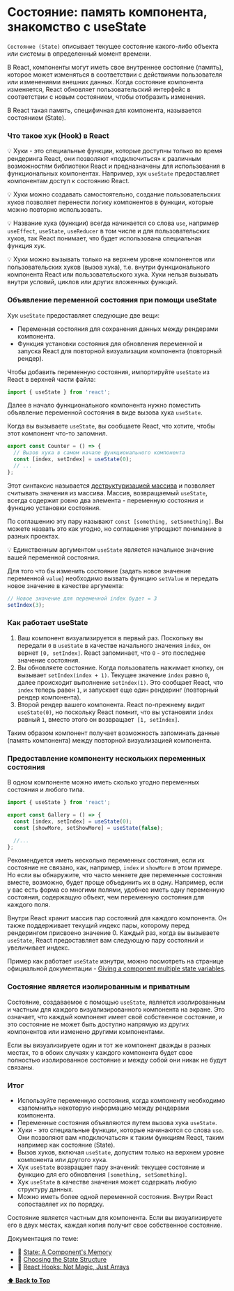 # Состояние: память компонента, знакомство с useState

`Состояние (State)` описывает текущее состояние какого-либо объекта или системы в определенный момент времени.

В React, компоненты могут иметь свое внутреннее состояние (память), которое может изменяться в соответствии с действиями пользователя или изменениями внешних данных. Когда состояние компонента изменяется, React обновляет пользовательский интерфейс в соответствии с новым состоянием, чтобы отобразить изменения.

В React такая память, специфичная для компонента, называется состоянием (State).

### Что такое хук (Hook) в React

💡 Хуки - это специальные функции, которые доступны только во время рендеринга React, они позволяют «подключиться» к различным возможностям библиотеки React и предназначены для использования в функциональных компонентах. Например, хук `useState` предоставляет компонентам доступ к состоянию React.

💡 Хуки можно создавать самостоятельно, создание пользовательских хуков позволяет перенести логику компонентов в функции, которые можно повторно использовать.

💡 Название хука (функции) всегда начинается со слова `use`, например `useEffect`, `useState`, `useReducer` в том числе и для пользовательских хуков, так React понимает, что будет использована специальная функция хук.

💡 Хуки можно вызывать только на верхнем уровне компонентов или пользовательских хуков (вызов хука), т.е. внутри функционального компонента React или пользовательского хука. Хуки нельзя вызывать внутри условий, циклов или других вложенных функций.

### Объявление переменной состояния при помощи useState

Хук `useState` предоставляет следующие две вещи:

- Переменная состояния для сохранения данных между рендерами компонента.
- Функция установки состояния для обновления переменной и запуска React для повторной визуализации компонента (повторный рендер).

Чтобы добавить переменную состояния, импортируйте `useState` из React в верхней части файла:

```jsx
import { useState } from 'react';
```

Далее в начало функционального компонента нужно поместить объявление переменной состояния в виде вызова хука `useState`.

Когда вы вызываете `useState`, вы сообщаете React, что хотите, чтобы этот компонент что-то запомнил.

```jsx
export const Counter = () => {
  // Вызов хука в самом начале функционального компонента
  const [index, setIndex] = useState(0);
  // ...
};
```

Этот синтаксис называется [деструктуризацией массива](https://javascript.info/destructuring-assignment) и позволяет считывать значения из массива. Массив, возвращаемый `useState`, всегда содержит ровно два элемента - переменную состояния и функцию установки состояния.

По соглашению эту пару называют `const [something, setSomething]`. Вы можете назвать это как угодно, но соглашения упрощают понимание в разных проектах.

💡 Единственным аргументом `useState` является начальное значение вашей переменной состояния.

Для того что бы изменить состояние (задать новое значение переменной `value`) необходимо вызвать функцию `setValue` и передать новое значение в качестве аргумента:

```jsx
// Новое значение для переменной index будет = 3
setIndex(3);
```

### Как работает useState

1. Ваш компонент визуализируется в первый раз. Поскольку вы передали `0` в `useState` в качестве начального значения `index`, он вернет `[0, setIndex]`. React запоминает, что `0` - это последнее значение состояния.
2. Вы обновляете состояние. Когда пользователь нажимает кнопку, он вызывает `setIndex(index + 1)`. Текущее значение `index` равно `0`, далее происходит выполнение `setIndex(1)`. Это сообщает React, что `index` теперь равен `1`, и запускает еще один рендеринг (повторный рендер компонента).
3. Второй рендер вашего компонента. React по-прежнему видит `useState(0)`, но поскольку React помнит, что вы установили `index` равный `1`, вместо этого он возвращает` [1, setIndex]`.

Таким образом компонент получает возможность запоминать данные (память компонента) между повторной визуализацией компонента.

### Предоставление компоненту нескольких переменных состояния

В одном компоненте можно иметь сколько угодно переменных состояния и любого типа.

```jsx
import { useState } from 'react';

export const Gallery = () => {
  const [index, setIndex] = useState(0);
  const [showMore, setShowMore] = useState(false);

  //...
};
```

Рекомендуется иметь несколько переменных состояния, если их состояние не связано, как, например, `index` и `showMore` в этом примере. Но если вы обнаружите, что часто меняете две переменные состояния вместе, возможно, будет проще объединить их в одну. Например, если у вас есть форма со многими полями, удобнее иметь одну переменную состояния, содержащую объект, чем переменную состояния для каждого поля.

Внутри React хранит массив пар состояний для каждого компонента. Он также поддерживает текущий индекс пары, которому перед рендерингом присвоено значение 0. Каждый раз, когда вы вызываете `useState`, React предоставляет вам следующую пару состояний и увеличивает индекс.

Пример как работает `useState` изнутри, можно посмотреть на странице официальной документации - [Giving a component multiple state variables](https://react.dev/learn/state-a-components-memory#giving-a-component-multiple-state-variables).

### Состояние является изолированным и приватным

Состояние, создаваемое с помощью `useState`, является изолированным и частным для каждого визуализированного компонента на экране. Это означает, что каждый компонент имеет своё собственное состояние, и это состояние не может быть доступно напрямую из других компонентов или изменено другими компонентами.

Если вы визуализируете один и тот же компонент дважды в разных местах, то в обоих случаях у каждого компонента будет свое полностью изолированное состояние и между собой они никак не будут связаны.

### Итог

- Используйте переменную состояния, когда компоненту необходимо «запомнить» некоторую информацию между рендерами компонента.
- Переменные состояния объявляются путем вызова хука `useState`.
- Хуки - это специальные функции, которые начинаются со слова `use`. Они позволяют вам «подключаться» к таким функциям React, таким например как состояние (State).
- Вызов хуков, включая `useState`, допустим только на верхнем уровне компонента или другого хука.
- Хук `useState` возвращает пару значений: текущее состояние и функцию для его обновления `[something, setSomething]`.
- Хук `useState` в качестве значения может содержать любую структуру данных.
- Можно иметь более одной переменной состояния. Внутри React сопоставляет их по порядку.

Состояние является частным для компонента. Если вы визуализируете его в двух местах, каждая копия получит свое собственное состояние.

Документация по теме:

- 🔗 [State: A Component's Memory](https://react.dev/learn/state-a-components-memory)
- 🔗 [Choosing the State Structure](https://react.dev/learn/choosing-the-state-structure)
- 🔗 [ React Hooks: Not Magic, Just Arrays](https://medium.com/@ryardley/react-hooks-not-magic-just-arrays-cd4f1857236e)

**[⬆ Back to Top](#состояние-память-компонента-знакомство-с-usestate)**
